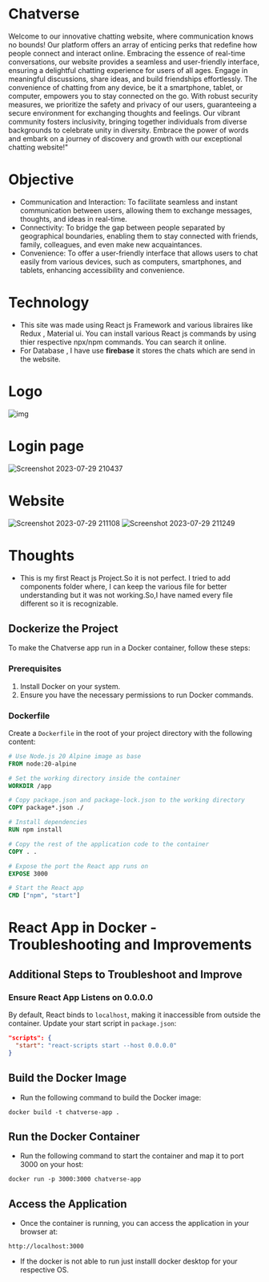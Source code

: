 # Chatverse
Welcome to our innovative chatting website, where communication knows no bounds! Our 
platform offers an array of enticing perks that redefine how people connect and interact 
online. Embracing the essence of real-time conversations, our website provides a seamless 
and user-friendly interface, ensuring a delightful chatting experience for users of all ages. 
Engage in meaningful discussions, share ideas, and build friendships effortlessly. The 
convenience of chatting from any device, be it a smartphone, tablet, or computer, empowers 
you to stay connected on the go. With robust security measures, we prioritize the safety and 
privacy of our users, guaranteeing a secure environment for exchanging thoughts and 
feelings. Our vibrant community fosters inclusivity, bringing together individuals from 
diverse backgrounds to celebrate unity in diversity. Embrace the power of words and embark 
on a journey of discovery and growth with our exceptional chatting website!"

# Objective
* Communication and Interaction: To facilitate seamless and instant communication between users,
  allowing them to exchange messages, thoughts, and ideas in real-time.
* Connectivity: To bridge the gap between people separated by geographical boundaries,
  enabling them to stay connected with friends, family, colleagues, and even make new acquaintances.
* Convenience: To offer a user-friendly interface that allows users to chat easily from various devices,
  such as computers, smartphones, and tablets, enhancing accessibility and convenience.

# Technology
* This site was made using React js Framework and various libraires like Redux , Material ui.
  You can install various React js commands by using thier respective npx/npm commands.
  You can search it online.
* For Database , I have use **firebase** it stores the chats which are send in the website.

# Logo 
![img](https://github.com/AkarshanGupta/chat/assets/115368981/87966dde-0292-45c0-bf28-97bb87636141)

# Login page
![Screenshot 2023-07-29 210437](https://github.com/AkarshanGupta/chat/assets/115368981/dd8747f4-6047-484e-afd8-24f7bcda51f5)

# Website 
![Screenshot 2023-07-29 211108](https://github.com/AkarshanGupta/chat/assets/115368981/1d30e906-f27e-4468-ad6b-c54e4e6c6b09)
![Screenshot 2023-07-29 211249](https://github.com/AkarshanGupta/chat/assets/115368981/9338ef79-3b36-45aa-bdac-6048392840be)

# Thoughts 
* This is my first React js Project.So it is not perfect.
  I tried to add components folder where, I can keep the various file
  for better understanding but it was not working.So,I have named every file different 
  so it is recognizable.

## Dockerize the Project

To make the Chatverse app run in a Docker container, follow these steps:

### Prerequisites

1. Install Docker on your system.
2. Ensure you have the necessary permissions to run Docker commands.

### Dockerfile

Create a `Dockerfile` in the root of your project directory with the following content:

```dockerfile
# Use Node.js 20 Alpine image as base
FROM node:20-alpine

# Set the working directory inside the container
WORKDIR /app

# Copy package.json and package-lock.json to the working directory
COPY package*.json ./ 

# Install dependencies
RUN npm install

# Copy the rest of the application code to the container
COPY . . 

# Expose the port the React app runs on
EXPOSE 3000

# Start the React app
CMD ["npm", "start"]
```

# React App in Docker - Troubleshooting and Improvements

## Additional Steps to Troubleshoot and Improve

### Ensure React App Listens on 0.0.0.0
By default, React binds to `localhost`, making it inaccessible from outside the container. Update your start script in `package.json`:

```json
"scripts": {
  "start": "react-scripts start --host 0.0.0.0"
}
```

## Build the Docker Image
- Run the following command to build the Docker image:
```
docker build -t chatverse-app .
```
## Run the Docker Container
- Run the following command to start the container and map it to port 3000 on your host:
```
docker run -p 3000:3000 chatverse-app
```
## Access the Application
- Once the container is running, you can access the application in your browser at:
```
http://localhost:3000
```
- If the docker is not able to run just installl docker desktop for your respective OS.






